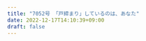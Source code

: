 ```yaml
---
title: "7052号 「戸締まり」しているのは、あなた"
date: 2022-12-17T14:10:39+09:00
draft: false
---
```


```
```

```
```
